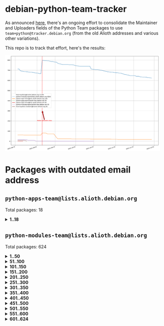 # debian-python-team-tracker



As announced [here](https://lists.debian.org/debian-python/2021/08/msg00006.html), there's an ongoing effort to consolidate the Maintainer and Uploaders fields of the Python Team packages to use `team+python@tracker.debian.org` (from the old Alioth addresses and various other variations).



This repo is to track that effort, here's the results:



![Python team emails](images/python_team_emails.svg)


# Packages with outdated email address

## `python-apps-team@lists.alioth.debian.org`
Total packages: 18
<details>
<summary><b>1..18</b></summary>


| # | Package | Version |
| --- | --- | --- |
| 1 | [ctop](https://tracker.debian.org/ctop) | 1.0.0-2.1 |
| 2 | [cython](https://tracker.debian.org/cython) | 0.29.14-1 |
| 3 | [db2twitter](https://tracker.debian.org/db2twitter) | 0.6-1.1 |
| 4 | [dodgy](https://tracker.debian.org/dodgy) | 0.1.9-3 |
| 5 | [etm](https://tracker.debian.org/etm) | 3.2.30-1.1 |
| 6 | [firmware-microbit-micropython](https://tracker.debian.org/firmware-microbit-micropython) | 1.0.1-2 |
| 7 | [freealchemist](https://tracker.debian.org/freealchemist) | 0.5-1.1 |
| 8 | [kanboard-cli](https://tracker.debian.org/kanboard-cli) | 0.0.2-1.1 |
| 9 | [lightyears](https://tracker.debian.org/lightyears) | 1.4-2 |
| 10 | [muttdown](https://tracker.debian.org/muttdown) | 0.3.4-1 |
| 11 | [pelican](https://tracker.debian.org/pelican) | 4.0.1+dfsg-1.1 |
| 12 | [pipenv](https://tracker.debian.org/pipenv) | 11.9.0-1.1 |
| 13 | [prospector](https://tracker.debian.org/prospector) | 1.1.7-2 |
| 14 | [pybik](https://tracker.debian.org/pybik) | 3.0-3.1 |
| 15 | [retweet](https://tracker.debian.org/retweet) | 0.10-1.1 |
| 16 | [sen](https://tracker.debian.org/sen) | 0.6.1-0.1 |
| 17 | [sinntp](https://tracker.debian.org/sinntp) | 1.6-1.2 |
| 18 | [smem](https://tracker.debian.org/smem) | 1.5-1.1 |
</details>

## `python-modules-team@lists.alioth.debian.org`
Total packages: 624
<details>
<summary><b>1..50</b></summary>


| # | Package | Version |
| --- | --- | --- |
| 1 | [anorack](https://tracker.debian.org/anorack) | 0.2.7-1 |
| 2 | [anosql](https://tracker.debian.org/anosql) | 1.0.1-1 |
| 3 | [appdirs](https://tracker.debian.org/appdirs) | 1.4.4-1 |
| 4 | [asn1crypto](https://tracker.debian.org/asn1crypto) | 1.4.0-1 |
| 5 | [astral](https://tracker.debian.org/astral) | 1.6.1-2 |
| 6 | [authres](https://tracker.debian.org/authres) | 1.2.0-2 |
| 7 | [automat](https://tracker.debian.org/automat) | 20.2.0-1 |
| 8 | [azure-cosmos-table-python](https://tracker.debian.org/azure-cosmos-table-python) | 1.0.5+git20191025-5 |
| 9 | [bdist-nsi](https://tracker.debian.org/bdist-nsi) | 0.1.5-2 |
| 10 | [behave](https://tracker.debian.org/behave) | 1.2.6-3 |
| 11 | [bernhard](https://tracker.debian.org/bernhard) | 0.2.6-2 |
| 12 | [betamax](https://tracker.debian.org/betamax) | 0.8.1-2 |
| 13 | [bibtexparser](https://tracker.debian.org/bibtexparser) | 1.1.0+ds-3 |
| 14 | [binaryornot](https://tracker.debian.org/binaryornot) | 0.4.4+dfsg-4 |
| 15 | [bitstruct](https://tracker.debian.org/bitstruct) | 8.9.0-1 |
| 16 | [case](https://tracker.debian.org/case) | 1.5.3+dfsg-3 |
| 17 | [celery-batches](https://tracker.debian.org/celery-batches) | 0.2-2 |
| 18 | [celery-haystack](https://tracker.debian.org/celery-haystack) | 0.10-4 |
| 19 | [cerealizer](https://tracker.debian.org/cerealizer) | 0.8.1-3 |
| 20 | [chardet](https://tracker.debian.org/chardet) | 4.0.0-1 |
| 21 | [chargebee-python](https://tracker.debian.org/chargebee-python) | 1.6.6-1 |
| 22 | [chargebee2-python](https://tracker.debian.org/chargebee2-python) | 2.7.3-1 |
| 23 | [circuits](https://tracker.debian.org/circuits) | 3.1.0+ds1-2 |
| 24 | [codicefiscale](https://tracker.debian.org/codicefiscale) | 0.9+ds0-2 |
| 25 | [colorclass](https://tracker.debian.org/colorclass) | 2.2.0-2.1 |
| 26 | [colorspacious](https://tracker.debian.org/colorspacious) | 1.1.2-2 |
| 27 | [commonmark](https://tracker.debian.org/commonmark) | 0.9.1-3 |
| 28 | [constantly](https://tracker.debian.org/constantly) | 15.1.0-2 |
| 29 | [contextlib2](https://tracker.debian.org/contextlib2) | 0.6.0.post1-1 |
| 30 | [cookiecutter](https://tracker.debian.org/cookiecutter) | 1.7.3-1 |
| 31 | [coreapi](https://tracker.debian.org/coreapi) | 2.3.3-4 |
| 32 | [coreschema](https://tracker.debian.org/coreschema) | 0.0.4-3 |
| 33 | [cov-core](https://tracker.debian.org/cov-core) | 1.15.0-3 |
| 34 | [cppy](https://tracker.debian.org/cppy) | 1.1.0-2 |
| 35 | [cram](https://tracker.debian.org/cram) | 0.7-4 |
| 36 | [cssutils](https://tracker.debian.org/cssutils) | 1.0.2-3 |
| 37 | [d2to1](https://tracker.debian.org/d2to1) | 0.2.12-2 |
| 38 | [deap](https://tracker.debian.org/deap) | 1.3.1-2 |
| 39 | [debiancontributors](https://tracker.debian.org/debiancontributors) | 0.7.8-2 |
| 40 | [devpi-common](https://tracker.debian.org/devpi-common) | 3.2.2-1.1 |
| 41 | [django-ajax-selects](https://tracker.debian.org/django-ajax-selects) | 1.7.0-3 |
| 42 | [django-anymail](https://tracker.debian.org/django-anymail) | 7.1.0-1 |
| 43 | [django-bitfield](https://tracker.debian.org/django-bitfield) | 1.9.6-2 |
| 44 | [django-dirtyfields](https://tracker.debian.org/django-dirtyfields) | 1.3.1-2 |
| 45 | [django-downloadview](https://tracker.debian.org/django-downloadview) | 2.1.1-1 |
| 46 | [django-environ](https://tracker.debian.org/django-environ) | 0.4.4-2 |
| 47 | [django-filter](https://tracker.debian.org/django-filter) | 2.4.0-1 |
| 48 | [django-hvad](https://tracker.debian.org/django-hvad) | 1.8.0-1.1 |
| 49 | [django-impersonate](https://tracker.debian.org/django-impersonate) | 1.5-1 |
| 50 | [django-js-reverse](https://tracker.debian.org/django-js-reverse) | 0.7.3-1.1 |
</details>
<details>
<summary><b>51..100</b></summary>

| # | Package | Version |
| --- | --- | --- |
| 51 | [django-macaddress](https://tracker.debian.org/django-macaddress) | 1.5.0-2 |
| 52 | [django-markupfield](https://tracker.debian.org/django-markupfield) | 2.0.0-1 |
| 53 | [django-memoize](https://tracker.debian.org/django-memoize) | 2.2.0+dfsg-1 |
| 54 | [django-nose](https://tracker.debian.org/django-nose) | 1.4.6-2.1 |
| 55 | [django-notification](https://tracker.debian.org/django-notification) | 1.2.0-3 |
| 56 | [django-organizations](https://tracker.debian.org/django-organizations) | 1.1.2-1 |
| 57 | [django-pagination](https://tracker.debian.org/django-pagination) | 1.0.7-4 |
| 58 | [django-paintstore](https://tracker.debian.org/django-paintstore) | 0.2-4 |
| 59 | [django-picklefield](https://tracker.debian.org/django-picklefield) | 3.0.1-1 |
| 60 | [django-pipeline](https://tracker.debian.org/django-pipeline) | 1.6.14-3 |
| 61 | [django-q](https://tracker.debian.org/django-q) | 1.2.1-1 |
| 62 | [django-recurrence](https://tracker.debian.org/django-recurrence) | 1.10.3-1 |
| 63 | [django-redis-sessions](https://tracker.debian.org/django-redis-sessions) | 0.6.1-2 |
| 64 | [django-simple-redis-admin](https://tracker.debian.org/django-simple-redis-admin) | 1.4.0-2 |
| 65 | [django-stronghold](https://tracker.debian.org/django-stronghold) | 0.3.0+debian-2 |
| 66 | [django-webpack-loader](https://tracker.debian.org/django-webpack-loader) | 0.6.0-2 |
| 67 | [django-websocket-redis](https://tracker.debian.org/django-websocket-redis) | 0.4.7-2 |
| 68 | [django-wkhtmltopdf](https://tracker.debian.org/django-wkhtmltopdf) | 3.3.0-1 |
| 69 | [django-xmlrpc](https://tracker.debian.org/django-xmlrpc) | 0.1.8-2 |
| 70 | [djangorestframework-api-key](https://tracker.debian.org/djangorestframework-api-key) | 2.0.0-2 |
| 71 | [dkimpy](https://tracker.debian.org/dkimpy) | 1.0.5-1 |
| 72 | [dnsdiag](https://tracker.debian.org/dnsdiag) | 1.7.0-1.1 |
| 73 | [dockerpty](https://tracker.debian.org/dockerpty) | 0.4.1-2 |
| 74 | [dominate](https://tracker.debian.org/dominate) | 2.3.1-2 |
| 75 | [doublex](https://tracker.debian.org/doublex) | 1.9.2-1 |
| 76 | [drf-generators](https://tracker.debian.org/drf-generators) | 0.5.0-1 |
| 77 | [elasticsearch-curator](https://tracker.debian.org/elasticsearch-curator) | 5.8.1-1 |
| 78 | [entrypoints](https://tracker.debian.org/entrypoints) | 0.3-3 |
| 79 | [enum34](https://tracker.debian.org/enum34) | 1.1.6-4 |
| 80 | [enzyme](https://tracker.debian.org/enzyme) | 0.4.1-2 |
| 81 | [exam](https://tracker.debian.org/exam) | 0.10.5-3 |
| 82 | [factory-boy](https://tracker.debian.org/factory-boy) | 2.11.1-3 |
| 83 | [faker](https://tracker.debian.org/faker) | 0.9.3-0.1 |
| 84 | [fakesleep](https://tracker.debian.org/fakesleep) | 0.1-2 |
| 85 | [fastchunking](https://tracker.debian.org/fastchunking) | 0.0.3-2 |
| 86 | [feedgenerator](https://tracker.debian.org/feedgenerator) | 1.9-2 |
| 87 | [flake8-polyfill](https://tracker.debian.org/flake8-polyfill) | 1.0.2-2 |
| 88 | [flask-api](https://tracker.debian.org/flask-api) | 1.1+dfsg-1.1 |
| 89 | [flask-assets](https://tracker.debian.org/flask-assets) | 2.0-1 |
| 90 | [flask-babelex](https://tracker.debian.org/flask-babelex) | 0.9.4-1 |
| 91 | [flask-bcrypt](https://tracker.debian.org/flask-bcrypt) | 0.7.1-2 |
| 92 | [flask-compress](https://tracker.debian.org/flask-compress) | 1.4.0-3 |
| 93 | [flask-gravatar](https://tracker.debian.org/flask-gravatar) | 0.4.2-2 |
| 94 | [flask-htmlmin](https://tracker.debian.org/flask-htmlmin) | 1.3.2-2 |
| 95 | [flask-ldapconn](https://tracker.debian.org/flask-ldapconn) | 0.7.2-1.1 |
| 96 | [flask-limiter](https://tracker.debian.org/flask-limiter) | 1.0.1-2 |
| 97 | [flask-login](https://tracker.debian.org/flask-login) | 0.5.0-1 |
| 98 | [flask-mail](https://tracker.debian.org/flask-mail) | 0.9.1+dfsg1-1.1 |
| 99 | [flask-mongoengine](https://tracker.debian.org/flask-mongoengine) | 0.9.3-4 |
| 100 | [flask-multistatic](https://tracker.debian.org/flask-multistatic) | 1.0-2 |
</details>
<details>
<summary><b>101..150</b></summary>

| # | Package | Version |
| --- | --- | --- |
| 101 | [flask-paranoid](https://tracker.debian.org/flask-paranoid) | 0.2.0-3.1 |
| 102 | [flask-script](https://tracker.debian.org/flask-script) | 2.0.6-2 |
| 103 | [flask-silk](https://tracker.debian.org/flask-silk) | 0.2-18 |
| 104 | [flask-wtf](https://tracker.debian.org/flask-wtf) | 0.14.3-1 |
| 105 | [flufl.bounce](https://tracker.debian.org/flufl.bounce) | 3.0.1-1 |
| 106 | [flufl.enum](https://tracker.debian.org/flufl.enum) | 4.1.1-3 |
| 107 | [flufl.i18n](https://tracker.debian.org/flufl.i18n) | 3.0.1-1 |
| 108 | [flufl.lock](https://tracker.debian.org/flufl.lock) | 5.0.1-1 |
| 109 | [flufl.password](https://tracker.debian.org/flufl.password) | 1.3-3 |
| 110 | [flufl.testing](https://tracker.debian.org/flufl.testing) | 0.7-2 |
| 111 | [gerritlib](https://tracker.debian.org/gerritlib) | 0.8.0-2 |
| 112 | [gmplot](https://tracker.debian.org/gmplot) | 1.2.0-2 |
| 113 | [gtextfsm](https://tracker.debian.org/gtextfsm) | 1.1.0-2 |
| 114 | [gtts](https://tracker.debian.org/gtts) | 2.0.3-1 |
| 115 | [gtts-token](https://tracker.debian.org/gtts-token) | 1.1.3-1 |
| 116 | [guzzle-sphinx-theme](https://tracker.debian.org/guzzle-sphinx-theme) | 0.7.11-5 |
| 117 | [hachoir](https://tracker.debian.org/hachoir) | 3.1.0+dfsg-3 |
| 118 | [haproxy-log-analysis](https://tracker.debian.org/haproxy-log-analysis) | 2.0~b0-2 |
| 119 | [heapdict](https://tracker.debian.org/heapdict) | 1.0.1-1 |
| 120 | [hiro](https://tracker.debian.org/hiro) | 0.5-2 |
| 121 | [hypothesis-auto](https://tracker.debian.org/hypothesis-auto) | 1.1.4-2 |
| 122 | [importmagic](https://tracker.debian.org/importmagic) | 0.1.7-2 |
| 123 | [inflection](https://tracker.debian.org/inflection) | 0.3.1-2 |
| 124 | [isodate](https://tracker.debian.org/isodate) | 0.6.0-2 |
| 125 | [itypes](https://tracker.debian.org/itypes) | 1.1.0-4 |
| 126 | [jaraco.itertools](https://tracker.debian.org/jaraco.itertools) | 2.0.1-4 |
| 127 | [javaproperties](https://tracker.debian.org/javaproperties) | 0.7.0-1 |
| 128 | [jinja2-time](https://tracker.debian.org/jinja2-time) | 0.2.0-2 |
| 129 | [jpylyzer](https://tracker.debian.org/jpylyzer) | 2.0.0-3 |
| 130 | [json-tricks](https://tracker.debian.org/json-tricks) | 3.11.0-2 |
| 131 | [jsonhyperschema-codec](https://tracker.debian.org/jsonhyperschema-codec) | 1.0.3-2 |
| 132 | [junos-eznc](https://tracker.debian.org/junos-eznc) | 2.1.7-3 |
| 133 | [jupyter-sphinx-theme](https://tracker.debian.org/jupyter-sphinx-theme) | 0.0.6+ds1-10 |
| 134 | [kitchen](https://tracker.debian.org/kitchen) | 1.2.6-2 |
| 135 | [kivy](https://tracker.debian.org/kivy) | 1.11.0-2 |
| 136 | [lazr.delegates](https://tracker.debian.org/lazr.delegates) | 2.0.3-2 |
| 137 | [lazr.smtptest](https://tracker.debian.org/lazr.smtptest) | 2.0.3-2 |
| 138 | [lexicon](https://tracker.debian.org/lexicon) | 3.3.17-1 |
| 139 | [libthumbor](https://tracker.debian.org/libthumbor) | 1.3.3-2 |
| 140 | [logilab-constraint](https://tracker.debian.org/logilab-constraint) | 0.6.0-2 |
| 141 | [mako](https://tracker.debian.org/mako) | 1.1.3+ds1-2 |
| 142 | [manuel](https://tracker.debian.org/manuel) | 1.10.1-2 |
| 143 | [markupsafe](https://tracker.debian.org/markupsafe) | 1.1.1-1 |
| 144 | [mercurial-extension-utils](https://tracker.debian.org/mercurial-extension-utils) | 1.5.1-1 |
| 145 | [mercurial-extension-utils](https://tracker.debian.org/mercurial-extension-utils) | 1.5.1-3 |
| 146 | [mercurial-keyring](https://tracker.debian.org/mercurial-keyring) | 1.3.1-3 |
| 147 | [microsoft-authentication-extensions-for-python](https://tracker.debian.org/microsoft-authentication-extensions-for-python) | 0.3.0-1 |
| 148 | [milksnake](https://tracker.debian.org/milksnake) | 0.1.5-1 |
| 149 | [mimerender](https://tracker.debian.org/mimerender) | 0.6.0-2 |
| 150 | [mmllib](https://tracker.debian.org/mmllib) | 0.3.0.post1-2 |
</details>
<details>
<summary><b>151..200</b></summary>

| # | Package | Version |
| --- | --- | --- |
| 151 | [mockldap](https://tracker.debian.org/mockldap) | 0.3.0-4 |
| 152 | [modernize](https://tracker.debian.org/modernize) | 0.7-2 |
| 153 | [moksha.common](https://tracker.debian.org/moksha.common) | 1.2.5-4 |
| 154 | [mrtparse](https://tracker.debian.org/mrtparse) | 1.6-2 |
| 155 | [musicbrainzngs](https://tracker.debian.org/musicbrainzngs) | 0.7.1-2 |
| 156 | [mutagen](https://tracker.debian.org/mutagen) | 1.45.1-2 |
| 157 | [mwic](https://tracker.debian.org/mwic) | 0.7.8-1 |
| 158 | [mysql-connector-python](https://tracker.debian.org/mysql-connector-python) | 8.0.15-2 |
| 159 | [nb2plots](https://tracker.debian.org/nb2plots) | 0.6-2 |
| 160 | [netmiko](https://tracker.debian.org/netmiko) | 2.4.2-1 |
| 161 | [networkx](https://tracker.debian.org/networkx) | 2.5+ds-2 |
| 162 | [nose](https://tracker.debian.org/nose) | 1.3.7-6 |
| 163 | [nose2](https://tracker.debian.org/nose2) | 0.9.2-1 |
| 164 | [nose2-cov](https://tracker.debian.org/nose2-cov) | 1.0a4-3 |
| 165 | [ntplib](https://tracker.debian.org/ntplib) | 0.3.3-2 |
| 166 | [numpy-stl](https://tracker.debian.org/numpy-stl) | 2.9.0-1 |
| 167 | [numpydoc](https://tracker.debian.org/numpydoc) | 1.1.0-3 |
| 168 | [obsub](https://tracker.debian.org/obsub) | 0.2-4 |
| 169 | [okasha](https://tracker.debian.org/okasha) | 0.2.4-4 |
| 170 | [overpass](https://tracker.debian.org/overpass) | 0.7-1 |
| 171 | [pastescript](https://tracker.debian.org/pastescript) | 2.0.2-4 |
| 172 | [pcapy](https://tracker.debian.org/pcapy) | 0.11.4-2 |
| 173 | [pdfkit](https://tracker.debian.org/pdfkit) | 0.6.1-2 |
| 174 | [pep8](https://tracker.debian.org/pep8) | 1.7.1-9 |
| 175 | [pep8-naming](https://tracker.debian.org/pep8-naming) | 0.10.0-1 |
| 176 | [pg8000](https://tracker.debian.org/pg8000) | 1.10.6-2 |
| 177 | [pidcat](https://tracker.debian.org/pidcat) | 2.1.0-4 |
| 178 | [pilkit](https://tracker.debian.org/pilkit) | 2.0-3 |
| 179 | [plastex](https://tracker.debian.org/plastex) | 2.1-2 |
| 180 | [ply](https://tracker.debian.org/ply) | 3.11-4 |
| 181 | [portio](https://tracker.debian.org/portio) | 0.5-4 |
| 182 | [postgresfixture](https://tracker.debian.org/postgresfixture) | 0.4.2-1 |
| 183 | [power](https://tracker.debian.org/power) | 1.4+dfsg-4 |
| 184 | [pprintpp](https://tracker.debian.org/pprintpp) | 0.4.0-2 |
| 185 | [preggy](https://tracker.debian.org/preggy) | 1.4.4-1 |
| 186 | [prettytable](https://tracker.debian.org/prettytable) | 0.7.2-5 |
| 187 | [proxmoxer](https://tracker.debian.org/proxmoxer) | 1.0.3-2 |
| 188 | [ptable](https://tracker.debian.org/ptable) | 0.9.2-2 |
| 189 | [py-macaroon-bakery](https://tracker.debian.org/py-macaroon-bakery) | 1.3.1-1 |
| 190 | [py-radix](https://tracker.debian.org/py-radix) | 0.10.0-3 |
| 191 | [py3dns](https://tracker.debian.org/py3dns) | 3.2.1-1 |
| 192 | [pyasn1](https://tracker.debian.org/pyasn1) | 0.4.8-1 |
| 193 | [pybindgen](https://tracker.debian.org/pybindgen) | 0.20.0+dfsg1-2 |
| 194 | [pycairo](https://tracker.debian.org/pycairo) | 1.16.2-3 |
| 195 | [pycairo](https://tracker.debian.org/pycairo) | 1.16.2-4 |
| 196 | [pycallgraph](https://tracker.debian.org/pycallgraph) | 1.1.3-1.2 |
| 197 | [pycifrw](https://tracker.debian.org/pycifrw) | 4.4-2 |
| 198 | [pyclamd](https://tracker.debian.org/pyclamd) | 0.4.0-2 |
| 199 | [pycodestyle](https://tracker.debian.org/pycodestyle) | 2.6.0-1 |
| 200 | [pycparser](https://tracker.debian.org/pycparser) | 2.20-3 |
</details>
<details>
<summary><b>201..250</b></summary>

| # | Package | Version |
| --- | --- | --- |
| 201 | [pycxx](https://tracker.debian.org/pycxx) | 7.1.4-0.2 |
| 202 | [pydbus](https://tracker.debian.org/pydbus) | 0.6.0-4 |
| 203 | [pydenticon](https://tracker.debian.org/pydenticon) | 0.3.1-2 |
| 204 | [pydispatcher](https://tracker.debian.org/pydispatcher) | 2.0.5-2 |
| 205 | [pydle](https://tracker.debian.org/pydle) | 0.9.4-2 |
| 206 | [pyeapi](https://tracker.debian.org/pyeapi) | 0.8.1-2 |
| 207 | [pyee](https://tracker.debian.org/pyee) | 7.0.2-1 |
| 208 | [pyenchant](https://tracker.debian.org/pyenchant) | 3.2.0-1 |
| 209 | [pyfg](https://tracker.debian.org/pyfg) | 0.50-2 |
| 210 | [pyfiglet](https://tracker.debian.org/pyfiglet) | 0.8.0+dfsg-1 |
| 211 | [pyfribidi](https://tracker.debian.org/pyfribidi) | 0.12.0+repack-7 |
| 212 | [pygame](https://tracker.debian.org/pygame) | 1.9.6+dfsg-2 |
| 213 | [pygeoif](https://tracker.debian.org/pygeoif) | 0.7-2 |
| 214 | [pygments](https://tracker.debian.org/pygments) | 2.3.1+dfsg-3 |
| 215 | [pygtail](https://tracker.debian.org/pygtail) | 0.6.1-2 |
| 216 | [pygtkspellcheck](https://tracker.debian.org/pygtkspellcheck) | 4.0.5-2 |
| 217 | [pyhamcrest](https://tracker.debian.org/pyhamcrest) | 1.9.0-3 |
| 218 | [pyinotify](https://tracker.debian.org/pyinotify) | 0.9.6-1.3 |
| 219 | [pyiosxr](https://tracker.debian.org/pyiosxr) | 0.52-1.1 |
| 220 | [pyjavaproperties](https://tracker.debian.org/pyjavaproperties) | 0.7-2 |
| 221 | [pyjokes](https://tracker.debian.org/pyjokes) | 0.5.0-3 |
| 222 | [pykcs11](https://tracker.debian.org/pykcs11) | 1.5.10-1 |
| 223 | [pylama](https://tracker.debian.org/pylama) | 7.4.3-3 |
| 224 | [pylibmc](https://tracker.debian.org/pylibmc) | 1.5.2-3 |
| 225 | [pylint-celery](https://tracker.debian.org/pylint-celery) | 0.3-5 |
| 226 | [pylint-common](https://tracker.debian.org/pylint-common) | 0.2.5-4 |
| 227 | [pylint-django](https://tracker.debian.org/pylint-django) | 2.0.13-1 |
| 228 | [pylint-flask](https://tracker.debian.org/pylint-flask) | 0.5-4 |
| 229 | [pylint-plugin-utils](https://tracker.debian.org/pylint-plugin-utils) | 0.6-1 |
| 230 | [pymacs](https://tracker.debian.org/pymacs) | 0.25-3 |
| 231 | [pymilter](https://tracker.debian.org/pymilter) | 1.0.4-2 |
| 232 | [pymodbus](https://tracker.debian.org/pymodbus) | 2.1.0+dfsg-2 |
| 233 | [pynag](https://tracker.debian.org/pynag) | 1.1.2+dfsg-2 |
| 234 | [pynliner](https://tracker.debian.org/pynliner) | 0.8.0-2 |
| 235 | [pyopengl](https://tracker.debian.org/pyopengl) | 3.1.5+dfsg-1 |
| 236 | [pyparsing](https://tracker.debian.org/pyparsing) | 2.4.7-1 |
| 237 | [pyphen](https://tracker.debian.org/pyphen) | 0.9.5-3 |
| 238 | [pyprind](https://tracker.debian.org/pyprind) | 2.11.2-2 |
| 239 | [pyquery](https://tracker.debian.org/pyquery) | 1.2.9-4 |
| 240 | [pyrad](https://tracker.debian.org/pyrad) | 2.1-2 |
| 241 | [pyrsistent](https://tracker.debian.org/pyrsistent) | 0.15.5-1 |
| 242 | [pysimplesoap](https://tracker.debian.org/pysimplesoap) | 1.16.2-3 |
| 243 | [pysmi](https://tracker.debian.org/pysmi) | 0.3.2-2 |
| 244 | [pysodium](https://tracker.debian.org/pysodium) | 0.7.0-2 |
| 245 | [pyspf](https://tracker.debian.org/pyspf) | 2.0.14-2 |
| 246 | [pysrt](https://tracker.debian.org/pysrt) | 1.0.1-2 |
| 247 | [pyssim](https://tracker.debian.org/pyssim) | 0.2-2 |
| 248 | [pytaglib](https://tracker.debian.org/pytaglib) | 0.3.6+dfsg-2 |
| 249 | [pytds](https://tracker.debian.org/pytds) | 1.10.0-1 |
| 250 | [pytest-arraydiff](https://tracker.debian.org/pytest-arraydiff) | 0.3-1 |
</details>
<details>
<summary><b>251..300</b></summary>

| # | Package | Version |
| --- | --- | --- |
| 251 | [pytest-bdd](https://tracker.debian.org/pytest-bdd) | 3.2.1-1 |
| 252 | [pytest-cookies](https://tracker.debian.org/pytest-cookies) | 0.4.0-1 |
| 253 | [pytest-django](https://tracker.debian.org/pytest-django) | 3.5.1-1 |
| 254 | [pytest-expect](https://tracker.debian.org/pytest-expect) | 1.1.0-2 |
| 255 | [pytest-forked](https://tracker.debian.org/pytest-forked) | 1.3.0-1 |
| 256 | [pytest-httpbin](https://tracker.debian.org/pytest-httpbin) | 1.0.0-2 |
| 257 | [pytest-instafail](https://tracker.debian.org/pytest-instafail) | 0.4.2-1 |
| 258 | [pytest-remotedata](https://tracker.debian.org/pytest-remotedata) | 0.3.2-1 |
| 259 | [pytest-runner](https://tracker.debian.org/pytest-runner) | 2.11.1-1.2 |
| 260 | [pytest-sugar](https://tracker.debian.org/pytest-sugar) | 0.9.4-1 |
| 261 | [pytest-tornado](https://tracker.debian.org/pytest-tornado) | 0.8.1-1 |
| 262 | [pytest-vcr](https://tracker.debian.org/pytest-vcr) | 1.0.2-2 |
| 263 | [python-activipy](https://tracker.debian.org/python-activipy) | 0.1-7 |
| 264 | [python-adal](https://tracker.debian.org/python-adal) | 1.2.2-1 |
| 265 | [python-agate-excel](https://tracker.debian.org/python-agate-excel) | 0.2.3-1 |
| 266 | [python-aiohttp-session](https://tracker.debian.org/python-aiohttp-session) | 2.9.0-2 |
| 267 | [python-aioinflux](https://tracker.debian.org/python-aioinflux) | 0.9.0-2 |
| 268 | [python-aiomeasures](https://tracker.debian.org/python-aiomeasures) | 0.5.14-3 |
| 269 | [python-amqplib](https://tracker.debian.org/python-amqplib) | 1.0.2-2 |
| 270 | [python-apptools](https://tracker.debian.org/python-apptools) | 4.5.0-1.1 |
| 271 | [python-aptly](https://tracker.debian.org/python-aptly) | 0.12.10-2 |
| 272 | [python-args](https://tracker.debian.org/python-args) | 0.1.0-3 |
| 273 | [python-arpy](https://tracker.debian.org/python-arpy) | 1.1.1-4 |
| 274 | [python-astor](https://tracker.debian.org/python-astor) | 0.8.1-1 |
| 275 | [python-base58](https://tracker.debian.org/python-base58) | 1.0.3-1.1 |
| 276 | [python-bcdoc](https://tracker.debian.org/python-bcdoc) | 0.16.0-2 |
| 277 | [python-bioblend](https://tracker.debian.org/python-bioblend) | 0.7.0-3 |
| 278 | [python-bitbucket-api](https://tracker.debian.org/python-bitbucket-api) | 0.5.0-3 |
| 279 | [python-box](https://tracker.debian.org/python-box) | 3.4.6-2 |
| 280 | [python-btrees](https://tracker.debian.org/python-btrees) | 4.3.1-2 |
| 281 | [python-cachecontrol](https://tracker.debian.org/python-cachecontrol) | 0.12.6-1 |
| 282 | [python-can](https://tracker.debian.org/python-can) | 3.3.2.final~github-2 |
| 283 | [python-cement](https://tracker.debian.org/python-cement) | 2.10.0-2 |
| 284 | [python-cerberus](https://tracker.debian.org/python-cerberus) | 1.3.2-1 |
| 285 | [python-click-log](https://tracker.debian.org/python-click-log) | 0.2.1-2 |
| 286 | [python-click-threading](https://tracker.debian.org/python-click-threading) | 0.4.4-2 |
| 287 | [python-clint](https://tracker.debian.org/python-clint) | 0.5.1-3 |
| 288 | [python-cluster](https://tracker.debian.org/python-cluster) | 1.3.3-3 |
| 289 | [python-cmarkgfm](https://tracker.debian.org/python-cmarkgfm) | 0.4.2-1 |
| 290 | [python-coloredlogs](https://tracker.debian.org/python-coloredlogs) | 7.3-2 |
| 291 | [python-colour](https://tracker.debian.org/python-colour) | 0.1.5-2 |
| 292 | [python-commentjson](https://tracker.debian.org/python-commentjson) | 0.8.3-2 |
| 293 | [python-consul](https://tracker.debian.org/python-consul) | 0.7.1-1.1 |
| 294 | [python-cookies](https://tracker.debian.org/python-cookies) | 2.2.1-3 |
| 295 | [python-cpuinfo](https://tracker.debian.org/python-cpuinfo) | 5.0.0-2 |
| 296 | [python-crcmod](https://tracker.debian.org/python-crcmod) | 1.7+dfsg-2 |
| 297 | [python-cs](https://tracker.debian.org/python-cs) | 2.7.1-1 |
| 298 | [python-cssselect2](https://tracker.debian.org/python-cssselect2) | 0.3.0-1 |
| 299 | [python-dbfread](https://tracker.debian.org/python-dbfread) | 2.0.7-3 |
| 300 | [python-decorator](https://tracker.debian.org/python-decorator) | 4.4.2-2 |
</details>
<details>
<summary><b>301..350</b></summary>

| # | Package | Version |
| --- | --- | --- |
| 301 | [python-demjson](https://tracker.debian.org/python-demjson) | 2.2.4-5 |
| 302 | [python-diaspy](https://tracker.debian.org/python-diaspy) | 0.6.0-2 |
| 303 | [python-dict2xml](https://tracker.debian.org/python-dict2xml) | 1.7.0-1 |
| 304 | [python-dictobj](https://tracker.debian.org/python-dictobj) | 0.4-4 |
| 305 | [python-distro](https://tracker.debian.org/python-distro) | 1.5.0-1 |
| 306 | [python-distutils-extra](https://tracker.debian.org/python-distutils-extra) | 2.45 |
| 307 | [python-django-casclient](https://tracker.debian.org/python-django-casclient) | 1.5.3-1 |
| 308 | [python-django-dbconn-retry](https://tracker.debian.org/python-django-dbconn-retry) | 0.1.5-1.1 |
| 309 | [python-django-etcd-settings](https://tracker.debian.org/python-django-etcd-settings) | 0.1.13+dfsg-3 |
| 310 | [python-django-gravatar2](https://tracker.debian.org/python-django-gravatar2) | 1.4.4-2 |
| 311 | [python-django-jsonfield](https://tracker.debian.org/python-django-jsonfield) | 1.4.0-2 |
| 312 | [python-django-push-notifications](https://tracker.debian.org/python-django-push-notifications) | 1.4.1-1 |
| 313 | [python-django-simple-history](https://tracker.debian.org/python-django-simple-history) | 2.7.0-1.1 |
| 314 | [python-django-split-settings](https://tracker.debian.org/python-django-split-settings) | 0.3.0-2 |
| 315 | [python-dnslib](https://tracker.debian.org/python-dnslib) | 0.9.14-1 |
| 316 | [python-docutils](https://tracker.debian.org/python-docutils) | 0.16+dfsg-2 |
| 317 | [python-doubleratchet](https://tracker.debian.org/python-doubleratchet) | 0.6.0-2 |
| 318 | [python-dpkt](https://tracker.debian.org/python-dpkt) | 1.9.2-2 |
| 319 | [python-easywebdav](https://tracker.debian.org/python-easywebdav) | 1.2.0-8 |
| 320 | [python-enable](https://tracker.debian.org/python-enable) | 4.8.1-1 |
| 321 | [python-envisage](https://tracker.debian.org/python-envisage) | 4.9.0-2.1 |
| 322 | [python-envparse](https://tracker.debian.org/python-envparse) | 0.2.0-2 |
| 323 | [python-envs](https://tracker.debian.org/python-envs) | 1.2.6-1.1 |
| 324 | [python-epc](https://tracker.debian.org/python-epc) | 0.0.5-3 |
| 325 | [python-etcd](https://tracker.debian.org/python-etcd) | 0.4.5-2 |
| 326 | [python-ethtool](https://tracker.debian.org/python-ethtool) | 0.14-3 |
| 327 | [python-ewmh](https://tracker.debian.org/python-ewmh) | 0.1.6-2 |
| 328 | [python-exchangelib](https://tracker.debian.org/python-exchangelib) | 3.2.0-1 |
| 329 | [python-exotel](https://tracker.debian.org/python-exotel) | 0.1.5-2 |
| 330 | [python-fastimport](https://tracker.debian.org/python-fastimport) | 0.9.8-5 |
| 331 | [python-feather-format](https://tracker.debian.org/python-feather-format) | 0.3.1+dfsg1-4 |
| 332 | [python-flaky](https://tracker.debian.org/python-flaky) | 3.7.0-1 |
| 333 | [python-flask-marshmallow](https://tracker.debian.org/python-flask-marshmallow) | 0.10.1-4 |
| 334 | [python-flask-seeder](https://tracker.debian.org/python-flask-seeder) | 0.1~a2-2 |
| 335 | [python-ftputil](https://tracker.debian.org/python-ftputil) | 3.4-3 |
| 336 | [python-genty](https://tracker.debian.org/python-genty) | 1.3.2-1 |
| 337 | [python-geoip](https://tracker.debian.org/python-geoip) | 1.3.2-3 |
| 338 | [python-geoip2](https://tracker.debian.org/python-geoip2) | 2.9.0+dfsg1-2 |
| 339 | [python-getdns](https://tracker.debian.org/python-getdns) | 1.0.0~b1-2 |
| 340 | [python-gflags](https://tracker.debian.org/python-gflags) | 1.5.1-7 |
| 341 | [python-glob2](https://tracker.debian.org/python-glob2) | 0.5-3 |
| 342 | [python-gntp](https://tracker.debian.org/python-gntp) | 1.0.3-2 |
| 343 | [python-guizero](https://tracker.debian.org/python-guizero) | 1.1.0+dfsg1-2 |
| 344 | [python-hashids](https://tracker.debian.org/python-hashids) | 1.3.1-1 |
| 345 | [python-hidapi](https://tracker.debian.org/python-hidapi) | 0.9.0.post3-2 |
| 346 | [python-hiredis](https://tracker.debian.org/python-hiredis) | 1.0.1-1 |
| 347 | [python-hpilo](https://tracker.debian.org/python-hpilo) | 4.3-3 |
| 348 | [python-html2text](https://tracker.debian.org/python-html2text) | 2020.1.16-1 |
| 349 | [python-http-parser](https://tracker.debian.org/python-http-parser) | 0.9.0-1 |
| 350 | [python-httptools](https://tracker.debian.org/python-httptools) | 0.1.1-1 |
</details>
<details>
<summary><b>351..400</b></summary>

| # | Package | Version |
| --- | --- | --- |
| 351 | [python-icalendar](https://tracker.debian.org/python-icalendar) | 4.0.3-4 |
| 352 | [python-idna](https://tracker.debian.org/python-idna) | 2.10-1 |
| 353 | [python-iniparse](https://tracker.debian.org/python-iniparse) | 0.4-3 |
| 354 | [python-ipaddr](https://tracker.debian.org/python-ipaddr) | 2.2.0-4 |
| 355 | [python-ipaddress](https://tracker.debian.org/python-ipaddress) | 1.0.23-1 |
| 356 | [python-ipfix](https://tracker.debian.org/python-ipfix) | 0.9.7-2 |
| 357 | [python-irodsclient](https://tracker.debian.org/python-irodsclient) | 0.8.1-2 |
| 358 | [python-isc-dhcp-leases](https://tracker.debian.org/python-isc-dhcp-leases) | 0.9.1-2 |
| 359 | [python-iso3166](https://tracker.debian.org/python-iso3166) | 0.8.git20170319-2 |
| 360 | [python-isoweek](https://tracker.debian.org/python-isoweek) | 1.3.3-3 |
| 361 | [python-jmespath](https://tracker.debian.org/python-jmespath) | 0.10.0-1 |
| 362 | [python-jsonrpc](https://tracker.debian.org/python-jsonrpc) | 1.13.0-1 |
| 363 | [python-junit-xml](https://tracker.debian.org/python-junit-xml) | 1.9-1 |
| 364 | [python-kanboard](https://tracker.debian.org/python-kanboard) | 1.0.1-1.1 |
| 365 | [python-keyring](https://tracker.debian.org/python-keyring) | 18.0.1-2 |
| 366 | [python-langdetect](https://tracker.debian.org/python-langdetect) | 1.0.7-4 |
| 367 | [python-ldap](https://tracker.debian.org/python-ldap) | 3.2.0-4 |
| 368 | [python-ldapdomaindump](https://tracker.debian.org/python-ldapdomaindump) | 0.9.3-1 |
| 369 | [python-libguess](https://tracker.debian.org/python-libguess) | 1.1-4 |
| 370 | [python-logfury](https://tracker.debian.org/python-logfury) | 0.1.2-4 |
| 371 | [python-lupa](https://tracker.debian.org/python-lupa) | 1.9+dfsg-1 |
| 372 | [python-mailer](https://tracker.debian.org/python-mailer) | 0.8.1-4 |
| 373 | [python-mastodon](https://tracker.debian.org/python-mastodon) | 1.5.1-1 |
| 374 | [python-mbed-host-tests](https://tracker.debian.org/python-mbed-host-tests) | 1.4.4-3 |
| 375 | [python-mbed-ls](https://tracker.debian.org/python-mbed-ls) | 1.6.2+dfsg-3 |
| 376 | [python-mccabe](https://tracker.debian.org/python-mccabe) | 0.6.1-3 |
| 377 | [python-measurement](https://tracker.debian.org/python-measurement) | 2.0.1-2 |
| 378 | [python-mechanize](https://tracker.debian.org/python-mechanize) | 1:0.4.5-2 |
| 379 | [python-meld3](https://tracker.debian.org/python-meld3) | 1.0.2-3 |
| 380 | [python-mnemonic](https://tracker.debian.org/python-mnemonic) | 0.19-1 |
| 381 | [python-model-mommy](https://tracker.debian.org/python-model-mommy) | 1.6.0-2 |
| 382 | [python-morris](https://tracker.debian.org/python-morris) | 1.2-2 |
| 383 | [python-mpegdash](https://tracker.debian.org/python-mpegdash) | 0.2.0-1 |
| 384 | [python-msrestazure](https://tracker.debian.org/python-msrestazure) | 0.6.2-1 |
| 385 | [python-multidict](https://tracker.debian.org/python-multidict) | 5.1.0-1 |
| 386 | [python-munch](https://tracker.debian.org/python-munch) | 2.3.2-2 |
| 387 | [python-murmurhash](https://tracker.debian.org/python-murmurhash) | 1.0.2-1 |
| 388 | [python-nacl](https://tracker.debian.org/python-nacl) | 1.4.0-1 |
| 389 | [python-nine](https://tracker.debian.org/python-nine) | 1.1.0-1 |
| 390 | [python-noise](https://tracker.debian.org/python-noise) | 1.2.3-3 |
| 391 | [python-notify2](https://tracker.debian.org/python-notify2) | 0.3-4 |
| 392 | [python-ntlm-auth](https://tracker.debian.org/python-ntlm-auth) | 1.4.0-1 |
| 393 | [python-oauth](https://tracker.debian.org/python-oauth) | 1.0.1-6 |
| 394 | [python-odf](https://tracker.debian.org/python-odf) | 1.4.1-1 |
| 395 | [python-offtrac](https://tracker.debian.org/python-offtrac) | 0.1.0-2.1 |
| 396 | [python-ofxclient](https://tracker.debian.org/python-ofxclient) | 2.0.4-2 |
| 397 | [python-opcua](https://tracker.debian.org/python-opcua) | 0.98.11-1 |
| 398 | [python-openid-cla](https://tracker.debian.org/python-openid-cla) | 1.2-2 |
| 399 | [python-openid-teams](https://tracker.debian.org/python-openid-teams) | 1.2-2 |
| 400 | [python-openidc-client](https://tracker.debian.org/python-openidc-client) | 0.6.0-1.1 |
</details>
<details>
<summary><b>401..450</b></summary>

| # | Package | Version |
| --- | --- | --- |
| 401 | [python-opentimestamps](https://tracker.debian.org/python-opentimestamps) | 0.4.1-1 |
| 402 | [python-padme](https://tracker.debian.org/python-padme) | 1.1.1-3 |
| 403 | [python-pampy](https://tracker.debian.org/python-pampy) | 1.8.4-2 |
| 404 | [python-pamqp](https://tracker.debian.org/python-pamqp) | 2.3.0-2 |
| 405 | [python-parse-type](https://tracker.debian.org/python-parse-type) | 0.3.4-3 |
| 406 | [python-path-and-address](https://tracker.debian.org/python-path-and-address) | 2.0.1-2 |
| 407 | [python-pathtools](https://tracker.debian.org/python-pathtools) | 0.1.2-4 |
| 408 | [python-paypal](https://tracker.debian.org/python-paypal) | 1.2.5-3 |
| 409 | [python-peakutils](https://tracker.debian.org/python-peakutils) | 1.3.3+ds-2 |
| 410 | [python-pem](https://tracker.debian.org/python-pem) | 19.1.0-1 |
| 411 | [python-persistent](https://tracker.debian.org/python-persistent) | 4.6.4-0.2 |
| 412 | [python-pex](https://tracker.debian.org/python-pex) | 1.1.14-3.1 |
| 413 | [python-pgbouncer](https://tracker.debian.org/python-pgbouncer) | 0.0.9-3 |
| 414 | [python-pgpdump](https://tracker.debian.org/python-pgpdump) | 1.5-2 |
| 415 | [python-pgspecial](https://tracker.debian.org/python-pgspecial) | 1.11.10+dfsg1-1 |
| 416 | [python-phonenumbers](https://tracker.debian.org/python-phonenumbers) | 8.12.1-1 |
| 417 | [python-picklable-itertools](https://tracker.debian.org/python-picklable-itertools) | 0.1.1-3 |
| 418 | [python-pika](https://tracker.debian.org/python-pika) | 0.11.0-5 |
| 419 | [python-plac](https://tracker.debian.org/python-plac) | 0.9.6-1.1 |
| 420 | [python-plaster](https://tracker.debian.org/python-plaster) | 1.0-2 |
| 421 | [python-plaster-pastedeploy](https://tracker.debian.org/python-plaster-pastedeploy) | 0.5-3 |
| 422 | [python-prctl](https://tracker.debian.org/python-prctl) | 1.7-2 |
| 423 | [python-preshed](https://tracker.debian.org/python-preshed) | 3.0.2-1 |
| 424 | [python-pretend](https://tracker.debian.org/python-pretend) | 1.0.9-1 |
| 425 | [python-prettylog](https://tracker.debian.org/python-prettylog) | 0.1.0-2 |
| 426 | [python-priority](https://tracker.debian.org/python-priority) | 1.3.0-3 |
| 427 | [python-progress](https://tracker.debian.org/python-progress) | 1.5-1 |
| 428 | [python-progressbar](https://tracker.debian.org/python-progressbar) | 2.5-2 |
| 429 | [python-protego](https://tracker.debian.org/python-protego) | 0.1.16+dfsg-2 |
| 430 | [python-prov](https://tracker.debian.org/python-prov) | 1.5.2-2 |
| 431 | [python-pskc](https://tracker.debian.org/python-pskc) | 1.1-3 |
| 432 | [python-publicsuffix2](https://tracker.debian.org/python-publicsuffix2) | 2.20191221-2 |
| 433 | [python-py-zipkin](https://tracker.debian.org/python-py-zipkin) | 0.15.0-1.1 |
| 434 | [python-pyasn1-modules](https://tracker.debian.org/python-pyasn1-modules) | 0.2.1-1 |
| 435 | [python-pyface](https://tracker.debian.org/python-pyface) | 6.1.2-2 |
| 436 | [python-pyftpdlib](https://tracker.debian.org/python-pyftpdlib) | 1.5.4-2 |
| 437 | [python-pygerrit2](https://tracker.debian.org/python-pygerrit2) | 2.0.4-2 |
| 438 | [python-pygtrie](https://tracker.debian.org/python-pygtrie) | 2.2-1.1 |
| 439 | [python-pypump](https://tracker.debian.org/python-pypump) | 0.7-3 |
| 440 | [python-pysnmp4-apps](https://tracker.debian.org/python-pysnmp4-apps) | 0.3.2-2.2 |
| 441 | [python-pysnmp4-mibs](https://tracker.debian.org/python-pysnmp4-mibs) | 0.1.3-3 |
| 442 | [python-pytest-benchmark](https://tracker.debian.org/python-pytest-benchmark) | 3.2.2-2 |
| 443 | [python-pyvmomi](https://tracker.debian.org/python-pyvmomi) | 6.7.1-3 |
| 444 | [python-qtpy](https://tracker.debian.org/python-qtpy) | 1.9.0-3 |
| 445 | [python-rarfile](https://tracker.debian.org/python-rarfile) | 3.1-1 |
| 446 | [python-ratelimiter](https://tracker.debian.org/python-ratelimiter) | 1.2.0.post0-1 |
| 447 | [python-redisearch-py](https://tracker.debian.org/python-redisearch-py) | 1.0.0-1 |
| 448 | [python-releases](https://tracker.debian.org/python-releases) | 1.6.3-1 |
| 449 | [python-repoze.lru](https://tracker.debian.org/python-repoze.lru) | 0.7-2 |
| 450 | [python-repoze.sphinx.autointerface](https://tracker.debian.org/python-repoze.sphinx.autointerface) | 0.8-0.2 |
</details>
<details>
<summary><b>451..500</b></summary>

| # | Package | Version |
| --- | --- | --- |
| 451 | [python-repoze.tm2](https://tracker.debian.org/python-repoze.tm2) | 2.0-2 |
| 452 | [python-requests-cache](https://tracker.debian.org/python-requests-cache) | 0.5.2-1 |
| 453 | [python-requests-ntlm](https://tracker.debian.org/python-requests-ntlm) | 1.1.0-1.1 |
| 454 | [python-requirements-detector](https://tracker.debian.org/python-requirements-detector) | 0.6-2 |
| 455 | [python-restless](https://tracker.debian.org/python-restless) | 2.1.1-2 |
| 456 | [python-roman](https://tracker.debian.org/python-roman) | 2.0.0-4 |
| 457 | [python-rpaths](https://tracker.debian.org/python-rpaths) | 0.13-1.1 |
| 458 | [python-rply](https://tracker.debian.org/python-rply) | 0.7.7-2 |
| 459 | [python-schedutils](https://tracker.debian.org/python-schedutils) | 0.6-2.1 |
| 460 | [python-schema](https://tracker.debian.org/python-schema) | 0.6.7-3 |
| 461 | [python-schroot](https://tracker.debian.org/python-schroot) | 0.4-4 |
| 462 | [python-scp](https://tracker.debian.org/python-scp) | 0.13.0-2 |
| 463 | [python-scrapy-djangoitem](https://tracker.debian.org/python-scrapy-djangoitem) | 1.1.1-4 |
| 464 | [python-scripttest](https://tracker.debian.org/python-scripttest) | 1.3-3 |
| 465 | [python-scruffy](https://tracker.debian.org/python-scruffy) | 0.3.3-2 |
| 466 | [python-sdnotify](https://tracker.debian.org/python-sdnotify) | 0.3.1-2 |
| 467 | [python-serverfiles](https://tracker.debian.org/python-serverfiles) | 0.3.0-1 |
| 468 | [python-service-identity](https://tracker.debian.org/python-service-identity) | 18.1.0-6 |
| 469 | [python-sexpdata](https://tracker.debian.org/python-sexpdata) | 0.0.3-2 |
| 470 | [python-shade](https://tracker.debian.org/python-shade) | 1.30.0-3 |
| 471 | [python-shellescape](https://tracker.debian.org/python-shellescape) | 3.4.1-4 |
| 472 | [python-simpy](https://tracker.debian.org/python-simpy) | 2.3.1+dfsg-2 |
| 473 | [python-simpy3](https://tracker.debian.org/python-simpy3) | 3.0.11-2 |
| 474 | [python-slimmer](https://tracker.debian.org/python-slimmer) | 0.1.30-8 |
| 475 | [python-slugify](https://tracker.debian.org/python-slugify) | 4.0.0-1 |
| 476 | [python-smstrade](https://tracker.debian.org/python-smstrade) | 0.2.4-6 |
| 477 | [python-socketpool](https://tracker.debian.org/python-socketpool) | 0.5.3-5 |
| 478 | [python-sparkpost](https://tracker.debian.org/python-sparkpost) | 1.3.7-2 |
| 479 | [python-sphinx-issues](https://tracker.debian.org/python-sphinx-issues) | 1.2.0-2 |
| 480 | [python-spur](https://tracker.debian.org/python-spur) | 0.3.21-1 |
| 481 | [python-srp](https://tracker.debian.org/python-srp) | 1.0.15-1 |
| 482 | [python-statsd](https://tracker.debian.org/python-statsd) | 3.3.0-2 |
| 483 | [python-stopit](https://tracker.debian.org/python-stopit) | 1.1.2-1 |
| 484 | [python-structlog](https://tracker.debian.org/python-structlog) | 20.1.0-1 |
| 485 | [python-sunlight](https://tracker.debian.org/python-sunlight) | 1.1.5-3 |
| 486 | [python-suntime](https://tracker.debian.org/python-suntime) | 1.2.5-2 |
| 487 | [python-tblib](https://tracker.debian.org/python-tblib) | 1.7.0-1 |
| 488 | [python-tempita](https://tracker.debian.org/python-tempita) | 0.5.2-6 |
| 489 | [python-tesserocr](https://tracker.debian.org/python-tesserocr) | 2.5.0-1 |
| 490 | [python-test-server](https://tracker.debian.org/python-test-server) | 0.0.27-2 |
| 491 | [python-testing.common.database](https://tracker.debian.org/python-testing.common.database) | 2.0.0-2 |
| 492 | [python-testing.mysqld](https://tracker.debian.org/python-testing.mysqld) | 1.4.0-4 |
| 493 | [python-testing.postgresql](https://tracker.debian.org/python-testing.postgresql) | 1.3.0-2 |
| 494 | [python-thriftpy](https://tracker.debian.org/python-thriftpy) | 0.3.9+ds1-1 |
| 495 | [python-timeline](https://tracker.debian.org/python-timeline) | 0.0.7-2 |
| 496 | [python-tinycss](https://tracker.debian.org/python-tinycss) | 0.4-3 |
| 497 | [python-tinycss2](https://tracker.debian.org/python-tinycss2) | 1.0.2-1 |
| 498 | [python-tktreectrl](https://tracker.debian.org/python-tktreectrl) | 2.0.2-3 |
| 499 | [python-toml](https://tracker.debian.org/python-toml) | 0.10.1-1 |
| 500 | [python-traits](https://tracker.debian.org/python-traits) | 5.2.0-2 |
</details>
<details>
<summary><b>501..550</b></summary>

| # | Package | Version |
| --- | --- | --- |
| 501 | [python-traitsui](https://tracker.debian.org/python-traitsui) | 6.1.3-3 |
| 502 | [python-translationstring](https://tracker.debian.org/python-translationstring) | 1.4-1 |
| 503 | [python-trie](https://tracker.debian.org/python-trie) | 0.2+ds-2 |
| 504 | [python-twitter](https://tracker.debian.org/python-twitter) | 3.3-2 |
| 505 | [python-typeguard](https://tracker.debian.org/python-typeguard) | 2.2.2-1.1 |
| 506 | [python-tzlocal](https://tracker.debian.org/python-tzlocal) | 2.1-1 |
| 507 | [python-udatetime](https://tracker.debian.org/python-udatetime) | 0.0.16-4 |
| 508 | [python-uflash](https://tracker.debian.org/python-uflash) | 1.2.4+dfsg-4 |
| 509 | [python-unicodecsv](https://tracker.debian.org/python-unicodecsv) | 0.14.1-2 |
| 510 | [python-unidiff](https://tracker.debian.org/python-unidiff) | 0.5.5-2 |
| 511 | [python-urlobject](https://tracker.debian.org/python-urlobject) | 2.4.3-3 |
| 512 | [python-urwidtrees](https://tracker.debian.org/python-urwidtrees) | 1.0.3.dev0-1 |
| 513 | [python-utils](https://tracker.debian.org/python-utils) | 2.3.0-2 |
| 514 | [python-vagrant](https://tracker.debian.org/python-vagrant) | 0.5.15-3 |
| 515 | [python-venusian](https://tracker.debian.org/python-venusian) | 3.0.0-1 |
| 516 | [python-vobject](https://tracker.debian.org/python-vobject) | 0.9.6.1-0.2 |
| 517 | [python-webencodings](https://tracker.debian.org/python-webencodings) | 0.5.1-2 |
| 518 | [python-webob](https://tracker.debian.org/python-webob) | 1:1.8.6-1.1 |
| 519 | [python-wget](https://tracker.debian.org/python-wget) | 3.2-3 |
| 520 | [python-wheezy.template](https://tracker.debian.org/python-wheezy.template) | 0.1.167-2 |
| 521 | [python-whoosh](https://tracker.debian.org/python-whoosh) | 2.7.4+git6-g9134ad92-5 |
| 522 | [python-wither](https://tracker.debian.org/python-wither) | 1.1-2 |
| 523 | [python-wsgilog](https://tracker.debian.org/python-wsgilog) | 0.3.1-3 |
| 524 | [python-x3dh](https://tracker.debian.org/python-x3dh) | 0.5.8-2 |
| 525 | [python-xeddsa](https://tracker.debian.org/python-xeddsa) | 0.4.6-2 |
| 526 | [python-yaswfp](https://tracker.debian.org/python-yaswfp) | 0.9.3-1.1 |
| 527 | [python-zc.customdoctests](https://tracker.debian.org/python-zc.customdoctests) | 1.0.1-2 |
| 528 | [python-zipp](https://tracker.debian.org/python-zipp) | 1.0.0-3 |
| 529 | [python-zxcvbn](https://tracker.debian.org/python-zxcvbn) | 4.4.28-2 |
| 530 | [python3-proselint](https://tracker.debian.org/python3-proselint) | 0.10.2-2 |
| 531 | [pythondialog](https://tracker.debian.org/pythondialog) | 3.5.1-1 |
| 532 | [pythonmagick](https://tracker.debian.org/pythonmagick) | 0.9.19-6 |
| 533 | [pytoml](https://tracker.debian.org/pytoml) | 0.1.21-1 |
| 534 | [pyuca](https://tracker.debian.org/pyuca) | 1.2-2 |
| 535 | [pyutilib](https://tracker.debian.org/pyutilib) | 5.8.0-1 |
| 536 | [pywavelets](https://tracker.debian.org/pywavelets) | 1.1.1-1 |
| 537 | [pywinrm](https://tracker.debian.org/pywinrm) | 0.3.0-2 |
| 538 | [quark-sphinx-theme](https://tracker.debian.org/quark-sphinx-theme) | 0.5.1-2 |
| 539 | [readlike](https://tracker.debian.org/readlike) | 0.1.3-1.1 |
| 540 | [recommonmark](https://tracker.debian.org/recommonmark) | 0.6.0+ds-1 |
| 541 | [redis-py-cluster](https://tracker.debian.org/redis-py-cluster) | 2.0.0-1 |
| 542 | [reentry](https://tracker.debian.org/reentry) | 1.3.1-1 |
| 543 | [reparser](https://tracker.debian.org/reparser) | 1.4.3-1 |
| 544 | [requests-aws](https://tracker.debian.org/requests-aws) | 0.1.5-2 |
| 545 | [restrictedpython](https://tracker.debian.org/restrictedpython) | 4.0~b3-2 |
| 546 | [ripe-atlas-cousteau](https://tracker.debian.org/ripe-atlas-cousteau) | 1.4.2-3 |
| 547 | [ripe-atlas-sagan](https://tracker.debian.org/ripe-atlas-sagan) | 1.2.2-2 |
| 548 | [robot-detection](https://tracker.debian.org/robot-detection) | 0.4.0-2 |
| 549 | [routes](https://tracker.debian.org/routes) | 2.5.1-1 |
| 550 | [sgmllib3k](https://tracker.debian.org/sgmllib3k) | 1.0.0-3 |
</details>
<details>
<summary><b>551..600</b></summary>

| # | Package | Version |
| --- | --- | --- |
| 551 | [simplegeneric](https://tracker.debian.org/simplegeneric) | 0.8.1-3 |
| 552 | [singledispatch](https://tracker.debian.org/singledispatch) | 3.4.0.3-3 |
| 553 | [sireader](https://tracker.debian.org/sireader) | 1.1.1-2 |
| 554 | [sleekxmpp](https://tracker.debian.org/sleekxmpp) | 1.3.3-6 |
| 555 | [slimit](https://tracker.debian.org/slimit) | 0.8.1-4 |
| 556 | [smartypants](https://tracker.debian.org/smartypants) | 2.0.0-2 |
| 557 | [social-auth-app-django](https://tracker.debian.org/social-auth-app-django) | 3.1.0-2.1 |
| 558 | [social-auth-core](https://tracker.debian.org/social-auth-core) | 3.1.0-1.1 |
| 559 | [sortedcollections](https://tracker.debian.org/sortedcollections) | 1.0.1-1 |
| 560 | [sortedcontainers](https://tracker.debian.org/sortedcontainers) | 2.1.0-2 |
| 561 | [sparql-wrapper-python](https://tracker.debian.org/sparql-wrapper-python) | 1.8.5-1 |
| 562 | [speaklater](https://tracker.debian.org/speaklater) | 1.3-5 |
| 563 | [sphinx](https://tracker.debian.org/sphinx) | 1.8.5-2 |
| 564 | [sphinx](https://tracker.debian.org/sphinx) | 1.8.5-3 |
| 565 | [sphinx](https://tracker.debian.org/sphinx) | 1.8.5-4 |
| 566 | [sphinx](https://tracker.debian.org/sphinx) | 1.8.5-5 |
| 567 | [sphinx](https://tracker.debian.org/sphinx) | 1.8.5-7 |
| 568 | [sphinx](https://tracker.debian.org/sphinx) | 1.8.5-9 |
| 569 | [sphinx](https://tracker.debian.org/sphinx) | 2.4.3-2 |
| 570 | [sphinx](https://tracker.debian.org/sphinx) | 2.4.3-4 |
| 571 | [sphinx](https://tracker.debian.org/sphinx) | 3.2.1-1 |
| 572 | [sphinx-autorun](https://tracker.debian.org/sphinx-autorun) | 1.1.0-3.1 |
| 573 | [sphinx-celery](https://tracker.debian.org/sphinx-celery) | 2.0.0-1 |
| 574 | [sphinx-intl](https://tracker.debian.org/sphinx-intl) | 2.0.1-2 |
| 575 | [sphinxcontrib-devhelp](https://tracker.debian.org/sphinxcontrib-devhelp) | 1.0.2-2 |
| 576 | [sphinxcontrib-doxylink](https://tracker.debian.org/sphinxcontrib-doxylink) | 1.5-1 |
| 577 | [sphinxcontrib-log-cabinet](https://tracker.debian.org/sphinxcontrib-log-cabinet) | 1.0.1-2 |
| 578 | [sphinxcontrib-qthelp](https://tracker.debian.org/sphinxcontrib-qthelp) | 1.0.3-2 |
| 579 | [sphinxcontrib-rubydomain](https://tracker.debian.org/sphinxcontrib-rubydomain) | 0.1~dev-20100804-2 |
| 580 | [sphinxcontrib-websupport](https://tracker.debian.org/sphinxcontrib-websupport) | 1.2.4-1 |
| 581 | [sphinxtesters](https://tracker.debian.org/sphinxtesters) | 0.2.3-1 |
| 582 | [sqlalchemy](https://tracker.debian.org/sqlalchemy) | 1.3.15+ds1-1 |
| 583 | [sqlparse](https://tracker.debian.org/sqlparse) | 0.3.1-1 |
| 584 | [sshpubkeys](https://tracker.debian.org/sshpubkeys) | 3.1.0-2.1 |
| 585 | [sshtunnel](https://tracker.debian.org/sshtunnel) | 0.1.4-2 |
| 586 | [stardicter](https://tracker.debian.org/stardicter) | 1.2-1 |
| 587 | [straight.plugin](https://tracker.debian.org/straight.plugin) | 1.4.1-3 |
| 588 | [stsci.distutils](https://tracker.debian.org/stsci.distutils) | 0.3.7-5 |
| 589 | [subvertpy](https://tracker.debian.org/subvertpy) | 0.11.0~git20191228+2423bf1-3 |
| 590 | [tagpy](https://tracker.debian.org/tagpy) | 2013.1-7 |
| 591 | [terminaltables](https://tracker.debian.org/terminaltables) | 3.1.0-3 |
| 592 | [texext](https://tracker.debian.org/texext) | 0.6.6-2 |
| 593 | [tinydb](https://tracker.debian.org/tinydb) | 3.15.2-2 |
| 594 | [tldextract](https://tracker.debian.org/tldextract) | 2.2.1-1 |
| 595 | [translation-finder](https://tracker.debian.org/translation-finder) | 1.0-1 |
| 596 | [transmissionrpc](https://tracker.debian.org/transmissionrpc) | 0.11-4 |
| 597 | [twodict](https://tracker.debian.org/twodict) | 1.2-2 |
| 598 | [txws](https://tracker.debian.org/txws) | 0.9.1-4 |
| 599 | [txzmq](https://tracker.debian.org/txzmq) | 0.8.0-2 |
| 600 | [typogrify](https://tracker.debian.org/typogrify) | 1:2.0.7-2 |
</details>
<details>
<summary><b>601..624</b></summary>

| # | Package | Version |
| --- | --- | --- |
| 601 | [u-msgpack-python](https://tracker.debian.org/u-msgpack-python) | 2.3.0-2 |
| 602 | [utidylib](https://tracker.debian.org/utidylib) | 0.5-3 |
| 603 | [validators](https://tracker.debian.org/validators) | 0.14.2-2 |
| 604 | [vcr.py](https://tracker.debian.org/vcr.py) | 4.0.2-1 |
| 605 | [vim-autopep8](https://tracker.debian.org/vim-autopep8) | 1.2.0-2 |
| 606 | [voluptuous](https://tracker.debian.org/voluptuous) | 0.11.1-1 |
| 607 | [vsts-cd-manager](https://tracker.debian.org/vsts-cd-manager) | 1.0.2-3 |
| 608 | [wchartype](https://tracker.debian.org/wchartype) | 0.1-2 |
| 609 | [wcwidth](https://tracker.debian.org/wcwidth) | 0.1.9+dfsg1-2 |
| 610 | [webpy](https://tracker.debian.org/webpy) | 1:0.61-1 |
| 611 | [wheel](https://tracker.debian.org/wheel) | 0.34.2-1 |
| 612 | [whichcraft](https://tracker.debian.org/whichcraft) | 0.4.1-2 |
| 613 | [wikitrans](https://tracker.debian.org/wikitrans) | 1.3-1 |
| 614 | [willow](https://tracker.debian.org/willow) | 1.4-1 |
| 615 | [wlc](https://tracker.debian.org/wlc) | 1.2-1 |
| 616 | [wokkel](https://tracker.debian.org/wokkel) | 18.0.0-3.1 |
| 617 | [wsgiproxy2](https://tracker.debian.org/wsgiproxy2) | 0.4.5-1.1 |
| 618 | [wtf-peewee](https://tracker.debian.org/wtf-peewee) | 3.0.0+dfsg-2 |
| 619 | [wtforms](https://tracker.debian.org/wtforms) | 2.2.1-2 |
| 620 | [xhtml2pdf](https://tracker.debian.org/xhtml2pdf) | 0.2.4-1 |
| 621 | [xlwt](https://tracker.debian.org/xlwt) | 1.3.0-3 |
| 622 | [zc.lockfile](https://tracker.debian.org/zc.lockfile) | 2.0-1 |
| 623 | [zict](https://tracker.debian.org/zict) | 2.0.0-1 |
| 624 | [zope.deprecation](https://tracker.debian.org/zope.deprecation) | 4.4.0-4 |
</details>
